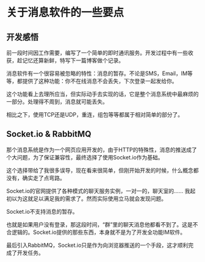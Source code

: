# 关于消息软件的一些要点



## 开发感悟

前一段时间因工作需要，编写了一个简单的即时通讯服务。开发过程中有一些收获，趁记忆还算新鲜，特写下一篇博客做个记录。

消息软件有一个很容易被忽略的特性：消息的暂存。不论是SMS，Email，IM等等，都提供了这种功能：你不在线消息不会丢失，下次登录一起发给你。

这个功能看上去理所应当，但实际动手去实现的话，它是整个消息系统中最麻烦的一部分。处理得不周到，消息就可能丢失。

相比之下，使用TCP还是UDP，重连，组包等等都属于相对简单的部分了。


## Socket.io & RabbitMQ

那个消息系统是作为一个网页应用开发的，由于HTTP的特殊性，消息的推送成了个大问题，为了保证兼容性，最终选择了使用Socket.io作为基础。

这个选择带给了我很多误导，现在看来很简单，但刚开始开发的时候，什么概念都没有，确实走了点弯路。

Socket.io的官网提供了各种模式的聊天服务实例，一对一的，聊天室的…… 我起初以为这就足以满足我的需求了。然而实际使用立马就会发现问题。

Socket.io不支持消息的暂存。

也就是如果用户没有登录，那这段时间，“群”里的聊天消息他都看不到了。这是不合逻辑的。Socket.io提供的那些东西，本身就不是为了开发全功能IM软件。

最后引入RabbitMQ，Socket.io只是作为向浏览器推送的一个手段，这才顺利完成了开发任务。


